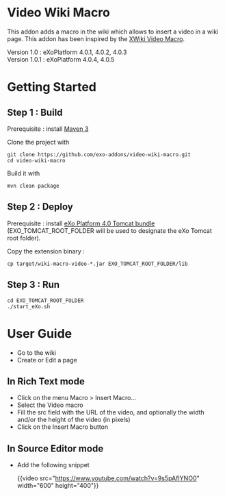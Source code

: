 Video Wiki Macro
================

This addon adds a macro in the wiki which allows to insert a video in a wiki page.
This addon has been inspired by the [XWiki Video Macro](http://extensions.xwiki.org/xwiki/bin/view/Extension/Video+Macro).

Version 1.0 : eXoPlatform 4.0.1, 4.0.2, 4.0.3  
Version 1.0.1 : eXoPlatform 4.0.4, 4.0.5

Getting Started
===============

Step 1 :  Build 
----------------

Prerequisite : install [Maven 3](http://maven.apache.org/download.html)

Clone the project with

    git clone https://github.com/exo-addons/video-wiki-macro.git
    cd video-wiki-macro

Build it with

    mvn clean package

Step 2 : Deploy 
---------------

Prerequisite : install [eXo Platform 4.0 Tomcat bundle](http://www.exoplatform.com/company/en/download-exo-platform) (EXO\_TOMCAT\_ROOT\_FOLDER will be used to designate the eXo Tomcat root folder).

Copy the extension binary :

    cp target/wiki-macro-video-*.jar EXO_TOMCAT_ROOT_FOLDER/lib

Step 3 : Run
------------

    cd EXO_TOMCAT_ROOT_FOLDER 
    ./start_eXo.sh


User Guide
===============

- Go to the wiki
- Create or Edit a page

In Rich Text mode
-----------------

- Click on the menu Macro > Insert Macro...
- Select the Video macro
- Fill the src field with the URL of the video, and optionally the width and/or the height of the video (in pixels)
- Click on the Insert Macro button

In Source Editor mode
---------------------

- Add the following snippet

    {{video src="https://www.youtube.com/watch?v=9s5pAfIYNO0" width="600" height="400"}}

